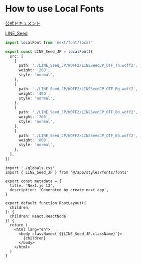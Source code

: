 # How to use Local Fonts

[公式ドキュメント](https://nextjs.org/docs/pages/building-your-application/optimizing/fonts)

[LINE_Seed](https://seed.line.me/index_en.html)

```ts
import localFont from 'next/font/local'

export const LINE_Seed_JP = localFont({
  src: [
    {
      path: './LINE_Seed_JP/WOFF2/LINESeedJP_OTF_Th.woff2',
      weight: '200',
      style: 'normal',
    },
    {
      path: './LINE_Seed_JP/WOFF2/LINESeedJP_OTF_Rg.woff2',
      weight: '400',
      style: 'normal',
    },
    {
      path: './LINE_Seed_JP/WOFF2/LINESeedJP_OTF_Bd.woff2',
      weight: '700',
      style: 'normal',
    },
    {
      path: './LINE_Seed_JP/WOFF2/LINESeedJP_OTF_Eb.woff2',
      weight: '800',
      style: 'normal',
    },
  ],
})
```

```tsx
import './globals.css'
import { LINE_Seed_JP } from '@/app/styles/fonts/fonts'

export const metadata = {
  title: 'Next.js 13',
  description: 'Generated by create next app',
}

export default function RootLayout({
  children,
}: {
  children: React.ReactNode
}) {
  return (
    <html lang="en">
      <body className={`${LINE_Seed_JP.className}`}>
        {children}
      </body>
    </html>
  )
}
```